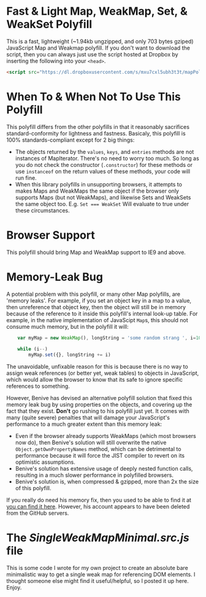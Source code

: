 # Fast & Light Map, WeakMap, Set, & WeakSet Polyfill
This is a fast, lightweight (~1.94kb ungzipped, and only 703 bytes gziped) JavaScript Map and Weakmap polyfill. If you don't want to download the script, then you can always just use the script hosted at Dropbox by inserting the following into your `<head>`.

```HTML
<script src="https://dl.dropboxusercontent.com/s/mxu7cxl5ubh3t3t/mapPolyfillv2.min.js?dl=0" type="text/javascript"></script>
```

# When To & When Not To Use This Polyfill
This polyfill differs from the other polyfills in that it reasonably sacrifices standard-conformity for lightness and fastness. Basicaly, this polyfill is 100% standards-compliant except for 2 big things:

 * The objects returned by the `values`, `keys`, and `entries` methods are not instances of MapIterator. There's no need to worry too much. So long as you do not check the constructor (`.constructor`) for these methods or use `instanceof` on the return values of these methods, your code will run fine.
 * When this library polyfills in unsupporting browsers, it attempts to makes Maps and WeakMaps the same object if the browser only supports Maps (but not WeakMaps), and likewise Sets and WeakSets the same object too. E.g. `Set === WeakSet` Will evaluate to true under these circumstances.

# Browser Support
This polyfill should bring Map and WeakMap support to IE9 and above.

# Memory-Leak Bug
A potential problem with this polyfill, or many other Map polyfills, are 'memory leaks'. For example, if you set an object key in a map to a value, then unreference that object key, then the object will still be in memory because of the reference to it inside this polyfill's internal look-up table. For example, in the native implementation of JavaScipt `Map`s, this should not consume much memory, but in the polyfill it will:

```javascript
    var myMap = new WeakMap(), longString = 'some random strang ', i=100e+6;
    
    while (i--)
        myMap.set({}, longString += i)
```

The unavoidable, unfixable reason for this is because there is no way to assign weak references (or better yet, weak tables) to objects in JavaScript, which would allow the browser to know that its safe to ignore specific references to something.

However, Benive has devised an alternative polyfill solution that fixed this memory leak bug by using properties on the objects, and covering up the fact that they exist. **Don't** go rushing to his polyfill just yet. It comes with many (quite severe) penalties that will damage your JavaScript's performance to a much greater extent than this memory leak:

  * Even if the browser already supports WeakMaps (which most browsers now do), then Benive's solution will still overwrite the native `Object.getOwnPropertyNames` method, which can be detrimental to performance because it will force the JIST compiler to revert on its optimistic assumptions.
  * Benive's solution has extensive usage of deeply nested function calls, resulting in a much slower performance in polyfilled browsers.
  * Benive's solution is, when compressed & gzipped, more than 2x the size of this polyfill.

If you really do need his memory fix, then you used to be able to find it at <a href="https://github.com/Benvie/WeakMap">you can find it here</a>. However, his account appears to have been deleted from the GitHub servers.

# The <i>SingleWeakMapMinimal.src.js</i> file
This is some code I wrote for my own project to create an absolute bare minimalistic way to get a single weak map for referencing DOM elements. I thought someone else might find it useful/helpful, so I posted it up here. Enjoy.
